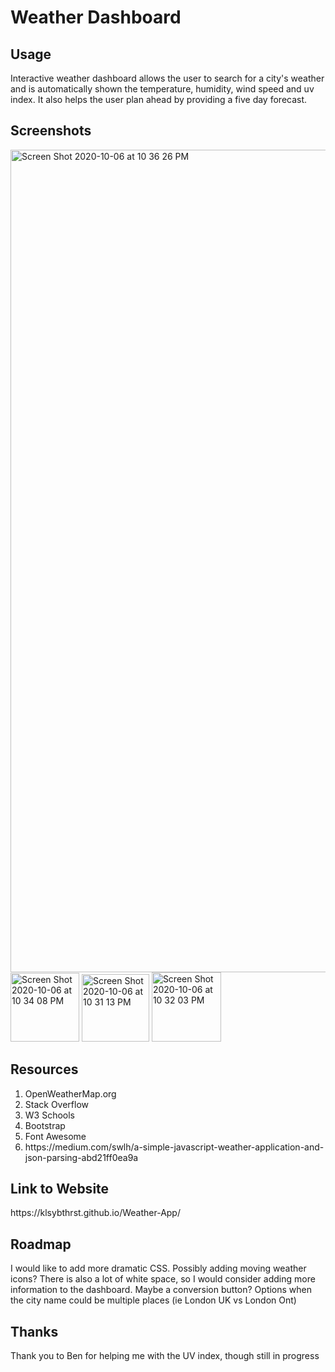 <h1>Weather Dashboard</h1>

<h2>Usage</h2>
<p>Interactive weather dashboard allows the user to search for a city's weather and is automatically shown the temperature, humidity, wind speed and uv index. It also helps the user plan ahead by providing a five day forecast.</p>

<h2>Screenshots</h2>

<img width="1316" alt="Screen Shot 2020-10-06 at 10 36 26 PM" src="https://user-images.githubusercontent.com/70531552/95281172-8baabf00-0824-11eb-82e1-7dc8ea62de97.png">
<img width="110" alt="Screen Shot 2020-10-06 at 10 34 08 PM" src="https://user-images.githubusercontent.com/70531552/95280937-20f98380-0824-11eb-847c-1b7b48a94866.png">
<img width="108" alt="Screen Shot 2020-10-06 at 10 31 13 PM" src="https://user-images.githubusercontent.com/70531552/95280712-aa5c8600-0823-11eb-9705-352d71e0f27e.png">
<img width="111" alt="Screen Shot 2020-10-06 at 10 32 03 PM" src="https://user-images.githubusercontent.com/70531552/95280769-c4966400-0823-11eb-81cd-4fc6353abb44.png">

<h2>Resources</h2>
<ol>
  <li>OpenWeatherMap.org</li>
  <li>Stack Overflow</li>
  <li>W3 Schools</li>
  <li>Bootstrap</li>
  <li>Font Awesome</li>
  <li>https://medium.com/swlh/a-simple-javascript-weather-application-and-json-parsing-abd21ff0ea9a</li>
</ol> 

<h2>Link to Website</h2>
<p>https://klsybthrst.github.io/Weather-App/</p>
  
<h2>Roadmap</h2>
<p>I would like to add more dramatic CSS. Possibly adding moving weather icons? There is also a lot of white space, so I would consider adding more information to the dashboard. Maybe a conversion button? Options when the city name could be multiple places (ie London UK vs London Ont)</p>
  
<h2>Thanks</h2>
<p>Thank you to Ben for helping me with the UV index, though still in progress</p>
